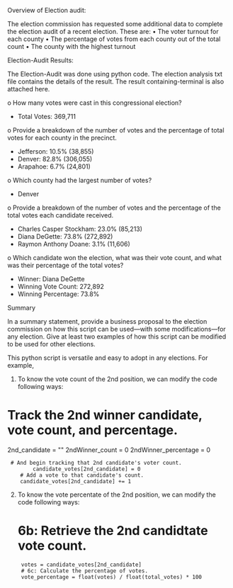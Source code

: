 Overview of Election audit:

The election commission has requested some additional data to complete the election audit of a recent election. These are:
•	The voter turnout for each county
•	The percentage of votes from each county out of the total count
•	The county with the highest turnout


Election-Audit Results:

The Election-Audit was done using python code. The election analysis txt file contains the details of the result. The result containing-terminal is also attached here. 

o	How many votes were cast in this congressional election?
-	Total Votes: 369,711

o	Provide a breakdown of the number of votes and the percentage of total votes for each county in the precinct.
-	Jefferson: 10.5% (38,855)
-	Denver: 82.8% (306,055)
-	Arapahoe: 6.7% (24,801)

o	Which county had the largest number of votes?
-	Denver

o	Provide a breakdown of the number of votes and the percentage of the total votes each candidate received.
-	Charles Casper Stockham: 23.0% (85,213)
-	Diana DeGette: 73.8% (272,892)
-	Raymon Anthony Doane: 3.1% (11,606)

o	Which candidate won the election, what was their vote count, and what was their percentage of the total votes?
-	Winner: Diana DeGette
-	Winning Vote Count: 272,892
-	Winning Percentage: 73.8%

Summary

In a summary statement, provide a business proposal to the election commission on how this script can be used—with some modifications—for any election. Give at least two examples of how this script can be modified to be used for other elections.

This python script is versatile and easy to adopt in any elections. For example,
1) To know the vote count of the 2nd position, we can modify the code following ways:
# Track the 2nd winner candidate, vote count, and percentage.
2nd_candidate = ""
2ndWinner_count = 0
2ndWinner_percentage = 0

	 # And begin tracking that 2nd candidate's voter count.
            candidate_votes[2nd_candidate] = 0
        # Add a vote to that candidate's count.
        candidate_votes[2nd_candidate] += 1

2) To know the vote percentate of the 2nd position, we can modify the code following ways:
	 # 6b: Retrieve the 2nd candidtate vote count.
        votes = candidate_votes[2nd_candidate]
        # 6c: Calculate the percentage of votes.
        vote_percentage = float(votes) / float(total_votes) * 100

